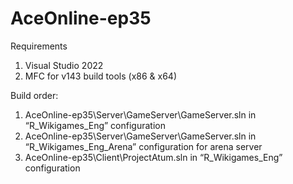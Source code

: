 # AceOnline-ep35
Requirements
1.	Visual Studio 2022
2.	MFC for v143 build tools (x86 & x64)

Build order:
1.	AceOnline-ep35\Server\GameServer\GameServer.sln in “R_Wikigames_Eng” configuration
2.	AceOnline-ep35\Server\GameServer\GameServer.sln in “R_Wikigames_Eng_Arena” configuration for arena server
3.	AceOnline-ep35\Client\ProjectAtum.sln in “R_Wikigames_Eng” configuration
